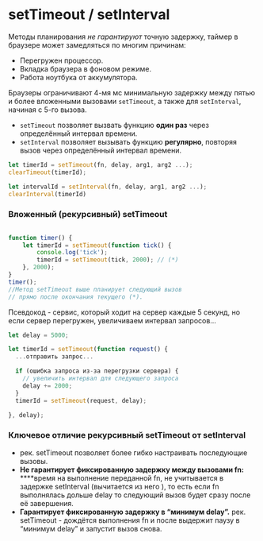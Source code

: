 # setTimeout / setInterval

Методы планирования *не гарантируют* точную задержку, таймер в браузере может замедляться по многим причинам:

- Перегружен процессор.
- Вкладка браузера в фоновом режиме.
- Работа ноутбука от аккумулятора.

Браузеры ограничивают 4-мя мс минимальную задержку между пятью и более вложенными вызовами `setTimeout`, а также для `setInterval`, начиная с 5-го вызова.

- `setTimeout` позволяет вызвать функцию **один раз** через определённый интервал времени.
- `setInterval` позволяет вызывать функцию **регулярно**, повторяя вызов через определённый интервал времени.

```jsx
let timerId = setTimeout(fn, delay, arg1, arg2 ...);
clearTimeout(timerId);

let intervalId = setInterval(fn, delay, arg1, arg2 ...);
clearInterval(timerId)
```

### Вложенный (рекурсивный) setTimeout

```jsx

function timer() {
	let timerId = setTimeout(function tick() {
		console.log('tick');
		timerId = setTimeout(tick, 2000); // (*)
	}, 2000);
}
timer();
//Метод setTimeout выше планирует следующий вызов 
// прямо после окончания текущего (*).
```

Псевдокод - сервис, который ходит на сервер каждые 5 секунд, но если сервер перегружен, увеличиваем интервал запросов…

```jsx
let delay = 5000;

let timerId = setTimeout(function request() {
  ...отправить запрос...

  if (ошибка запроса из-за перегрузки сервера) {
    // увеличить интервал для следующего запроса
    delay += 2000;
  }
  timerId = setTimeout(request, delay);

}, delay);
```

### Ключевое отличие рекурсивный setTimeout от setInterval

- рек. setTimeout позволяет более гибко настраивать последующие вызовы.
- **Не гарантирует фиксированную задержку между вызовами fn:**  
****время на выполнение переданной fn, не  учитывается в задержке setInterval (вычитается из него ), то есть если fn выполнялась дольше delay то следующий вызов будет сразу после её завершения.
- **Гарантирует фиксированную задержку в “минимум delay”.**
рек. setTimeout - дождётся выполнения fn и после выдержит паузу в “минимум delay” и запустит вызов снова.